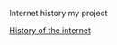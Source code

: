 Internet history my project

[History of the internet](workprojecthistory.eastus.azurecontainer.io)
